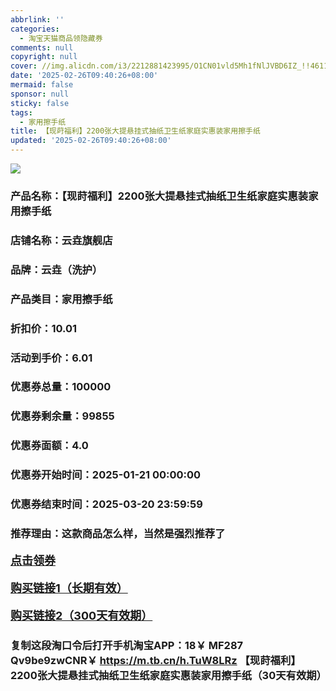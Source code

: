 ```yaml
---
abbrlink: ''
categories:
  - 淘宝天猫商品领隐藏券
comments: null
copyright: null
cover: //img.alicdn.com/i3/2212881423995/O1CN01vld5Mh1fNlJVBD6IZ_!!4611686018427387515-0-item_pic.jpg
date: '2025-02-26T09:40:26+08:00'
mermaid: false
sponsor: null
sticky: false
tags:
  - 家用擦手纸
title: 【现莳福利】2200张大提悬挂式抽纸卫生纸家庭实惠装家用擦手纸
updated: '2025-02-26T09:40:26+08:00'
--- 
```


![](//img.alicdn.com/i3/2212881423995/O1CN01vld5Mh1fNlJVBD6IZ_!!4611686018427387515-0-item_pic.jpg)

### 产品名称：【现莳福利】2200张大提悬挂式抽纸卫生纸家庭实惠装家用擦手纸
### 店铺名称：云垚旗舰店
### 品牌：云垚（洗护）
### 产品类目：家用擦手纸
### 折扣价：10.01
### 活动到手价：6.01
### 优惠券总量：100000
### 优惠券剩余量：99855
### 优惠券面额：4.0
### 优惠券开始时间：2025-01-21 00:00:00	
### 优惠券结束时间：2025-03-20 23:59:59	
### 推荐理由：这款商品怎么样，当然是强烈推荐了

<p style="font-size: 18px; font-weight: bold;">
  <a href="https://uland.taobao.com/coupon/edetail?e=%2FY6HI%2BhmyGalhHvvyUNXZfh8CuWt5YH551NtNRhtOmQFJ56wBl8aW1x9I25SJxHBC0HBmr0BrtOBqqNb%2FcUzW5IHfM6yh%2BOCqWr11owLZH3abAJjl9LutbeJpu0lau43I2dusPv1Pt9Oh%2B%2Bxt9TfPAnrbVLYGl6GtpWRYxxx8ACYwek19h0d0EOVikrQ3cnkywCYaNU4JtuMta0aPfCMiM8Rx0Y120swtxl6Um37OPKfSLu2FCa%2B2zgWFxE%2Fmo%2FWKDCSUqe1z7mCopTBB2wR8opMu6KsCQhkswDhlpaMEawCGruttYDvNg%3D%3D&traceId=0b515d4517407227641888116d126c&union_lens=lensId%3AOPT%401740722773%4021664126_0df5_1954b299e56_0c86%4001%40eyJmbG9vcklkIjo3MzM1NH0ie" target="_blank">点击领券</a>
</p>
<p style="font-size: 18px; font-weight: bold;">
  <a href="https://s.click.taobao.com/t?e=m%3D2%26s%3DG%2F0%2F8726tT5w4vFB6t2Z2ueEDrYVVa64K7Vc7tFgwiHjf2vlNIV67uW8xal2bDKcjGYPrSmetxH3ID%2FV1RqsF4wnCJeELi4I%2FIEn%2BS1IjHAB0ghlTd7WlZVm%2FOAUUFw71qrpxiwMoCNxc1AtbZGVS32HUXBrfBqsMgSBg9oZFIKYwvpZ9JFEpHU3adsAqS90yT6cz1UnBOw%2Fq%2FElZLi%2BDNDQ3wt%2B7TI1a2S6WJsEdIVrbKpac1l%2FNHB6Jd9pUfrR1KilmKsn0wyTFFu6NsIu0bMmO3yAtw1Mxg5p7bh%2BFbQ%3D" target="_blank">购买链接1（长期有效）</a>
</p>
<p style="font-size: 18px; font-weight: bold;">
  <a href="https://s.click.taobao.com/RmyGRYs" target="_blank">购买链接2（300天有效期）</a>
</p>

### 复制这段淘口令后打开手机淘宝APP：18￥ MF287 Qv9be9zwCNR￥ https://m.tb.cn/h.TuW8LRz  【现莳福利】2200张大提悬挂式抽纸卫生纸家庭实惠装家用擦手纸（30天有效期）
